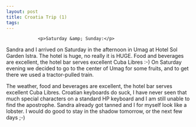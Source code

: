 ```yaml
---
layout: post
title: Croatia Trip (1)
tags:
---
```



                <p>Saturday &amp; Sunday:</p>
<p>Sandra and I arrived on Saturday in the afternoon in Umag at Hotel Sol Garden Istra. The hotel is huge, no really it is HUGE. Food and beverages are excellent, the hotel bar serves excellent Cuba Libres :-) On Saturday evening we decided to go to the center of Umag for some fruits, and to get there we used a tractor-pulled train. </p>
<p>The weather, food and beverages are excellent, the hotel bar serves excellent Cuba Libres. Croatian keyboards do suck, I have never seen that much special characters on a standard HP keyboard and I am still unable to find the apostrophe. Sandra already got tanned and I for myself look like a lobster. I would do good to stay in the shadow tomorrow, or the next few days ;-) </p>
